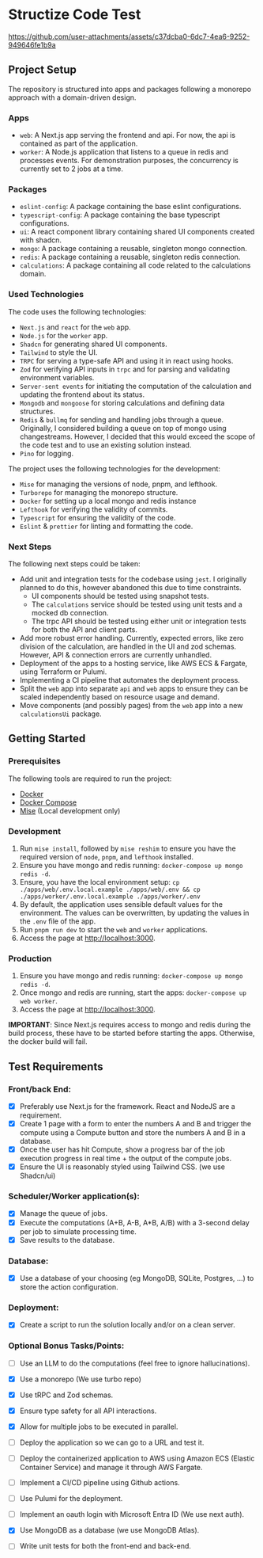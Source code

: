 # Structize Code Test

https://github.com/user-attachments/assets/c37dcba0-6dc7-4ea6-9252-949646fe1b9a

## Project Setup

The repository is structured into apps and packages following a monorepo approach with a domain-driven design.

### Apps

- `web`: A Next.js app serving the frontend and api. For now, the api is contained as part of the application.
- `worker`: A Node.js application that listens to a queue in redis and processes events. For demonstration purposes, the concurrency is currently set to 2 jobs at a time.

### Packages

- `eslint-config`: A package containing the base eslint configurations.
- `typescript-config`: A package containing the base typescript configurations.
- `ui`: A react component library containing shared UI components created with shadcn.
- `mongo`: A package containing a reusable, singleton mongo connection.
- `redis`: A package containing a reusable, singleton redis connection.
- `calculations`: A package containing all code related to the calculations domain.

### Used Technologies

The code uses the following technologies:
- `Next.js` and `react` for the `web` app.
- `Node.js` for the `worker` app.
- `Shadcn` for generating shared UI components.
- `Tailwind` to style the UI.
- `TRPC` for serving a type-safe API and using it in react using hooks.
- `Zod` for verifying API inputs in `trpc` and for parsing and validating environment variables.
- `Server-sent events` for initiating the computation of the calculation and updating the frontend about its status.
- `Mongodb` and `mongoose` for storing calculations and defining data structures.
- `Redis` & `bullmq` for sending and handling jobs through a queue. Originally, I considered building a queue on top of mongo using changestreams. However, I decided that this would exceed the scope of the code test and to use an existing solution instead.
- `Pino` for logging.

The project uses the following technologies for the development:
- `Mise` for managing the versions of node, pnpm, and lefthook.
- `Turborepo` for managing the monorepo structure.
- `Docker` for setting up a local mongo and redis instance
- `Lefthook` for verifying the validity of commits.
- `Typescript` for ensuring the validity of the code.
- `Eslint` & `prettier` for linting and formatting the code.

### Next Steps

The following next steps could be taken:
- Add unit and integration tests for the codebase using `jest`. I originally planned to do this, however abandoned this due to time constraints.  
  - UI components should be tested using snapshot tests. 
  - The `calculations` service should be tested using unit tests and a mocked db connection.
  - The trpc API should be tested using either unit or integration tests for both the API and client parts.
- Add more robust error handling. Currently, expected errors, like zero division of the calculation, are handled in the UI and zod schemas. However, API & connection errors are currently unhandled.
- Deployment of the apps to a hosting service, like AWS ECS & Fargate, using Terraform or Pulumi.
- Implementing a CI pipeline that automates the deployment process.
- Split the `web` app into separate `api` and `web` apps to ensure they can be scaled independently based on resource usage and demand.
- Move components (and possibly pages) from the `web` app into a new `calculationsUi` package.

## Getting Started

### Prerequisites

The following tools are required to run the project:
- [Docker](https://docs.docker.com/engine/install/)
- [Docker Compose](https://docs.docker.com/compose/install/)
- [Mise](https://mise.jdx.dev/getting-started.html) (Local development only)

### Development

1. Run `mise install`, followed by `mise reshim` to ensure you have the required version of `node`, `pnpm`, and `lefthook` installed. 
2. Ensure you have mongo and redis running: `docker-compose up mongo redis -d`.
3. Ensure, you have the local environment setup: `cp ./apps/web/.env.local.example ./apps/web/.env && cp ./apps/worker/.env.local.example ./apps/worker/.env`
4. By default, the application uses sensible default values for the environment. The values can be overwritten, by updating the values in the `.env` file of the app.
5. Run `pnpm run dev` to start the `web` and `worker` applications.
6. Access the page at [http://localhost:3000](http://localhost:3000).

### Production

1. Ensure you have mongo and redis running: `docker-compose up mongo redis -d`.
2. Once mongo and redis are running, start the apps: `docker-compose up web worker`.
3. Access the page at [http://localhost:3000](http://localhost:3000).

**IMPORTANT**: Since Next.js requires access to mongo and redis during the build process, these have to be started before starting the apps. Otherwise, the docker build will fail.

## Test Requirements

### Front/back End:

- [x] Preferably use Next.js for the framework. React and NodeJS are a requirement.
- [x] Create 1 page with a form to enter the numbers A and B and trigger the compute using a Compute
button and store the numbers A and B in a database.
- [x] Once the user has hit Compute, show a progress bar of the job execution progress in real time + the
output of the compute jobs.
- [x] Ensure the UI is reasonably styled using Tailwind CSS. (we use Shadcn/ui)

### Scheduler/Worker application(s):
- [x] Manage the queue of jobs.
- [x] Execute the computations (A+B, A-B, A*B, A/B) with a 3-second delay per job to simulate
processing time.
- [x] Save results to the database.

### Database:
- [x] Use a database of your choosing (eg MongoDB, SQLite, Postgres, ...) to store the action
configuration.

### Deployment:
- [x] Create a script to run the solution locally and/or on a clean server.

### Optional Bonus Tasks/Points:
- [ ] Use an LLM to do the computations (feel free to ignore hallucinations).
- [x] Use a monorepo (We use turbo repo)
- [x] Use tRPC and Zod schemas.
- [x] Ensure type safety for all API interactions.
- [x] Allow for multiple jobs to be executed in parallel.
- [ ] Deploy the application so we can go to a URL and test it.
- [ ] Deploy the containerized application to AWS using Amazon ECS (Elastic Container Service) and
manage it through AWS Fargate.
- [ ] Implement a CI/CD pipeline using Github actions.
- [ ] Use Pulumi for the deployment.
- [ ] Implement an oauth login with Microsoft Entra ID (We use next auth).
- [x] Use MongoDB as a database (we use MongoDB Atlas).
- [ ] Write unit tests for both the front-end and back-end.

